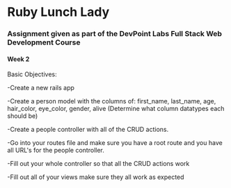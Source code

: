 # Ruby Lunch Lady

### Assignment given as part of the DevPoint Labs Full Stack Web Development Course

#### Week 2


Basic Objectives:

-Create a new rails app

-Create a person model with the columns of: first_name, last_name, age, hair_color, eye_color, gender, alive (Determine what column datatypes each should be)

-Create a people controller with all of the CRUD actions.

-Go into your routes file and make sure you have a root route and you have all URL's for the people controller. 

-Fill out your whole controller so that all the CRUD actions work

-Fill out all of your views make sure they all work as expected
